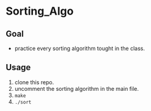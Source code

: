 # Sorting_Algo

## Goal
* practice every sorting algorithm tought in the class.

## Usage
1. clone this repo.
2. uncomment the sorting algorithm in the main file.
3. ```make```
4. ```./sort```
